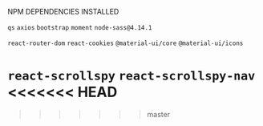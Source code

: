 NPM DEPENDENCIES INSTALLED

`qs`
`axios`
`bootstrap`
`moment`
`node-sass@4.14.1`

`react-router-dom`
`react-cookies`
`@material-ui/core`
`@material-ui/icons`

`react-scrollspy`
`react-scrollspy-nav`
<<<<<<< HEAD
=======

>>>>>>> master
